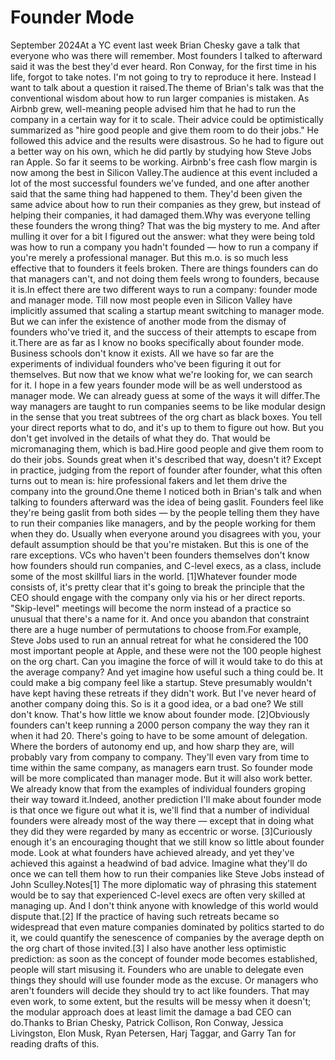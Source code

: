 # Founder Mode

September 2024At a YC event last week Brian Chesky gave a talk that everyone who
was there will remember. Most founders I talked to afterward said
it was the best they'd ever heard. Ron Conway, for the first time
in his life, forgot to take notes. I'm not going to try to reproduce
it here. Instead I want to talk about a question it raised.The theme of Brian's talk was that the conventional wisdom about
how to run larger companies is mistaken. As Airbnb grew, well-meaning
people advised him that he had to run the company in a certain way
for it to scale. Their advice could be optimistically summarized
as "hire good people and give them room to do their jobs." He
followed this advice and the results were disastrous. So he had to
figure out a better way on his own, which he did partly by studying
how Steve Jobs ran Apple. So far it seems to be working. Airbnb's
free cash flow margin is now among the best in Silicon Valley.The audience at this event included a lot of the most successful
founders we've funded, and one after another said that the same
thing had happened to them. They'd been given the same advice about
how to run their companies as they grew, but instead of helping
their companies, it had damaged them.Why was everyone telling these founders the wrong thing? That was
the big mystery to me. And after mulling it over for a bit I figured
out the answer: what they were being told was how to run a company
you hadn't founded — how to run a company if you're merely a
professional manager. But this m.o. is so much less effective that
to founders it feels broken. There are things founders can do that
managers can't, and not doing them feels wrong to founders, because
it is.In effect there are two different ways to run a company: founder
mode and manager mode. Till now most people even in Silicon Valley
have implicitly assumed that scaling a startup meant switching to
manager mode. But we can infer the existence of another mode from
the dismay of founders who've tried it, and the success of their
attempts to escape from it.There are as far as I know no books specifically about founder mode.
Business schools don't know it exists. All we have so far are the
experiments of individual founders who've been figuring it out for
themselves. But now that we know what we're looking for, we can
search for it. I hope in a few years founder mode will be as well
understood as manager mode. We can already guess at some of the
ways it will differ.The way managers are taught to run companies seems to be like modular
design in the sense that you treat subtrees of the org chart as
black boxes. You tell your direct reports what to do, and it's up
to them to figure out how. But you don't get involved in the details
of what they do. That would be micromanaging them, which is bad.Hire good people and give them room to do their jobs. Sounds great
when it's described that way, doesn't it? Except in practice, judging
from the report of founder after founder, what this often turns out
to mean is: hire professional fakers and let them drive the company
into the ground.One theme I noticed both in Brian's talk and when talking to founders
afterward was the idea of being gaslit. Founders feel like they're
being gaslit from both sides — by the people telling them they
have to run their companies like managers, and by the people working
for them when they do. Usually when everyone around you disagrees
with you, your default assumption should be that you're mistaken.
But this is one of the rare exceptions. VCs who haven't been founders
themselves don't know how founders should run companies, and C-level
execs, as a class, include some of the most skillful liars in the
world.
[1]Whatever founder mode consists of, it's pretty clear that it's going
to break the principle that the CEO should engage with the company
only via his or her direct reports. "Skip-level" meetings will
become the norm instead of a practice so unusual that there's a
name for it. And once you abandon that constraint there are a huge
number of permutations to choose from.For example, Steve Jobs used to run an annual retreat for what he
considered the 100 most important people at Apple, and these were
not the 100 people highest on the org chart. Can you imagine the
force of will it would take to do this at the average company? And
yet imagine how useful such a thing could be. It could make a big
company feel like a startup. Steve presumably wouldn't have kept
having these retreats if they didn't work. But I've never heard of
another company doing this. So is it a good idea, or a bad one? We
still don't know. That's how little we know about founder mode.
[2]Obviously founders can't keep running a 2000 person company the way
they ran it when it had 20. There's going to have to be some amount
of delegation. Where the borders of autonomy end up, and how sharp
they are, will probably vary from company to company. They'll even
vary from time to time within the same company, as managers earn
trust. So founder mode will be more complicated than manager mode.
But it will also work better. We already know that from the examples
of individual founders groping their way toward it.Indeed, another prediction I'll make about founder mode is that
once we figure out what it is, we'll find that a number of individual
founders were already most of the way there — except that in doing
what they did they were regarded by many as eccentric or worse.
[3]Curiously enough it's an encouraging thought that we still know so
little about founder mode. Look at what founders have achieved
already, and yet they've achieved this against a headwind of bad
advice. Imagine what they'll do once we can tell them how to run
their companies like Steve Jobs instead of John Sculley.Notes[1]
The more diplomatic way of phrasing this statement would be
to say that experienced C-level execs are often very skilled at
managing up. And I don't think anyone with knowledge of this world
would dispute that.[2]
If the practice of having such retreats became so widespread
that even mature companies dominated by politics started to do it,
we could quantify the senescence of companies by the average depth
on the org chart of those invited.[3]
I also have another less optimistic prediction: as soon as
the concept of founder mode becomes established, people will start
misusing it. Founders who are unable to delegate even things they
should will use founder mode as the excuse. Or managers who aren't
founders will decide they should try to act like founders. That may
even work, to some extent, but the results will be messy when it
doesn't; the modular approach does at least limit the damage a bad
CEO can do.Thanks to Brian Chesky, Patrick Collison, 
Ron Conway, Jessica
Livingston, Elon Musk, Ryan Petersen, Harj Taggar, and Garry Tan
for reading drafts of this.